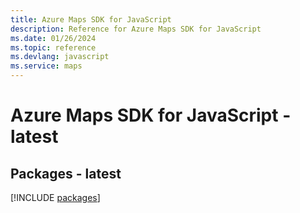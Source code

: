 ```yaml
---
title: Azure Maps SDK for JavaScript
description: Reference for Azure Maps SDK for JavaScript
ms.date: 01/26/2024
ms.topic: reference
ms.devlang: javascript
ms.service: maps
---
```

# Azure Maps SDK for JavaScript - latest
## Packages - latest
[!INCLUDE [packages](maps-index.md)]